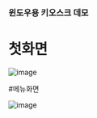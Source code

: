 ### 윈도우용 키오스크 데모 

# 첫화면 
![image](https://user-images.githubusercontent.com/61787171/234368313-9869b275-fed0-48c1-ba2f-dc546c9a39a6.png)

#메뉴화면

![image](https://user-images.githubusercontent.com/61787171/234368388-de9795a9-336d-43d8-b8fe-6fca85a809b9.png)
